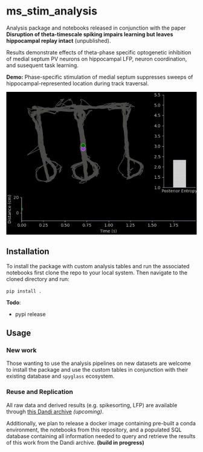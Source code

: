 # ms_stim_analysis

Analysis package and notebooks released in conjunction with the paper
**Disruption of theta-timescale spiking impairs learning but leaves hippocampal
replay intact** (unpublished).

Results demonstrate effects of theta-phase specific optogenetic inhibition of medial
septum PV neurons on hippocampal LFP, neuron coordination, and susequent task learning.

**Demo:**
Phase-specific stimulation of medial septum suppresses sweeps of hippocampal-represented
location during track traversal.

![Transfected animal](examples/winnie_example_8xslow.gif)

## Installation

To install the package with custom analysis tables and run the associated notebooks first clone the repo to your local system.
Then navigate to the cloned directory and run:

```pip install .```

**Todo**:

- pypi release

## Usage

### New work

Those wanting to use the analysis pipelines on new datasets are welcome to install the package and use the custom tables in conjunction with their existing database and `spyglass` ecosystem.

### Reuse and Replication

All raw data and derived results (e.g. spikesorting, LFP) are available through [this Dandi archive](TODO) *(upcoming)*.

Additionally, we plan to release a docker image containing pre-built a conda environment,
the notebooks from this repository, and a populated SQL database containing all information needed to query and retrieve the results of this work from the Dandi archive. **(build in progress)**
